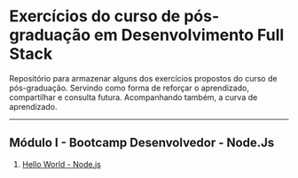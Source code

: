 # Exercícios do curso de pós-graduação em  Desenvolvimento Full Stack

Repositório para armazenar alguns dos exercícios propostos do curso de pós-graduação. Servindo como forma de reforçar o aprendizado, compartilhar e consulta futura. Acompanhando também, a curva de aprendizado.

---

## Módulo I - Bootcamp Desenvolvedor - Node.Js

1. [Hello World - Node.js](./01-hello-world-node-js/)